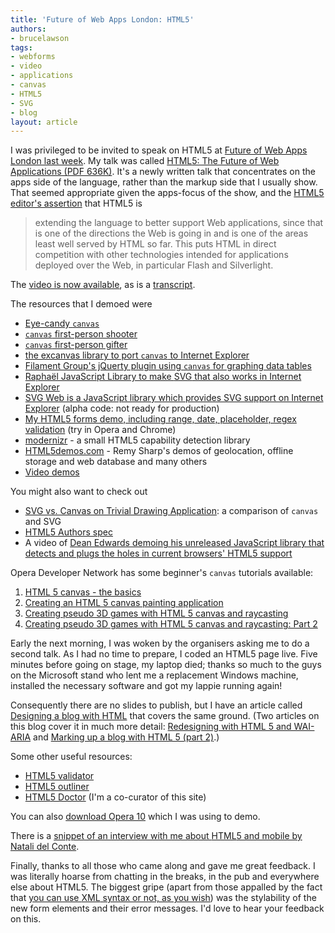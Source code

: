 ```yaml
---
title: 'Future of Web Apps London: HTML5'
authors:
- brucelawson
tags:
- webforms
- video
- applications
- canvas
- HTML5
- SVG
- blog
layout: article
---
```

<p>I was privileged to be invited to speak on <abbr>HTML</abbr>5 at <a href="http://events.carsonified.com/fowa/2009/london/schedule">Future of Web Apps London last week</a>. My talk was called <a href="http://people.opera.com/brucel/talks/2009/Bruce-Lawson-Opera-FOWA-HTML5.pdf"><abbr>HTML</abbr>5: The Future of Web Applications (<abbr>PDF</abbr> 636K)</a>. It&#39;s a newly written talk that concentrates on the apps side of the language, rather than the markup side that I usually show. That seemed appropriate given the apps-focus of the show, and the <a href="http://lists.w3.org/Archives/Public/public-html/2009Jan/0215.html"><abbr>HTML</abbr>5 editor&#39;s assertion</a> that <abbr>HTML</abbr>5 is</p>
<blockquote cite="http://lists.w3.org/Archives/Public/public-html/2009Jan/0215.html">extending the language to better support Web applications, since that is one of the directions the Web is going in and is one of the areas least well served by HTML so far.
This puts HTML in direct competition with other technologies intended for applications deployed over the Web, in particular Flash and Silverlight.</blockquote>
<p>The <a href="http://vimeo.com/6985053">video is now available</a>, as is a <a href="http://joeloverton.com/html5/">transcript</a>.</p>
<p>The resources that I demoed were</p>
<ul>
<li><a href="http://9elements.com/io/projects/html5/canvas/">Eye-candy <code>canvas</code></a></li>
<li><a href="http://www.benjoffe.com/code/demos/canvascape/"><code>canvas</code> first-person shooter</a></li>
<li><a href="http://htmlfive.appspot.com/static/gifter.html"><code>canvas</code> first-person gifter</a></li>
<li><a href="http://excanvas.sourceforge.net/">the excanvas library to port <code>canvas</code> to Internet Explorer</a></li>
<li><a href="http://www.filamentgroup.com/lab/jquery_visualize_plugin_accessible_charts_graphs_from_tables_html5_canvas/">Filament Group&#39;s jQuerty plugin using <code>canvas</code> for graphing data tables</a></li>
<li><a href="http://raphaeljs.com/">Raphaël JavaScript Library to make <abbr>SVG</abbr> that also works in Internet Explorer</a></li>
<li><a href="http://code.google.com/p/svgweb/">SVG Web is a JavaScript library which provides SVG support on Internet Explorer</a> (alpha code: not ready for production)</li> 
<li><a href="http://people.opera.com/brucel/demo/forms/html5-forms-advanced-demo.html">My <abbr>HTML</abbr>5 forms demo, including range, date, placeholder, regex validation</a> (try in Opera and Chrome)</li>
<li><a href="http://www.modernizr.com">modernizr</a> - a small <abbr>HTML</abbr>5 capability detection library</li>
<li><a href="http://www.html5demos.com/"><abbr>HTML</abbr>5demos.com</a> - Remy Sharp&#39;s demos of geolocation, offline storage and web database and many others</li>
<li><a href="http://people.opera.com/brucel/demo/video-demos.html">Video demos</a></li> 
</ul>
<p>You might also want to check out</p>
<ul>
<li><a href="http://svgopen.org/2009/papers/54-SVG_vs_Canvas_on_Trivial_Drawing_Application">SVG vs. Canvas on Trivial Drawing Application</a>: a comparison of <code>canvas</code> and <abbr>SVG</abbr></li>
<li><a href="http://dev.w3.org/html5/spec-author-view/"><abbr>HTML</abbr>5 Authors spec</a></li>
<li>A video of <a href="http://blip.tv/file/2299313">Dean Edwards demoing his unreleased JavaScript library that detects and plugs the holes in current browsers&#39; <abbr>HTML</abbr>5 support</a></li>
</ul>
<p>Opera Developer Network has some beginner&#39;s <code>canvas</code> tutorials available:</p>
<ol>
<li><a href="http://dev.opera.com/articles/view/html-5-canvas-the-basics/">HTML 5 canvas - the basics</a></li>
<li><a href="http://dev.opera.com/articles/view/html5-canvas-painting/">Creating an HTML 5 canvas painting application</a></li>
<li><a href="http://dev.opera.com/articles/view/creating-pseudo-3d-games-with-html-5-can-1/">Creating pseudo 3D games with HTML 5 canvas and raycasting</a></li>
<li><a href="http://dev.opera.com/articles/view/3d-games-with-canvas-and-raycasting-part/">Creating pseudo 3D games with HTML 5 canvas and raycasting: Part 2</a></li>
</ol>
<p>Early the next morning, I was woken by the organisers asking me to do a second talk. As I had no time to prepare, I coded an <abbr>HTML</abbr>5 page live. Five minutes before going on stage, my laptop died; thanks so much to the guys on the Microsoft stand who lent me a replacement Windows machine, installed the necessary software and got my lappie running again!</p>

<p>Consequently there are no slides to publish, but I have an article called <a href="http://html5doctor.com/designing-a-blog-with-html5/">Designing a blog with <abbr>HTML</abbr></a> that covers the same ground. (Two articles on this blog cover it in much more detail: <a href="http://www.brucelawson.co.uk/2009/redesigning-with-html-5-wai-aria/">Redesigning with HTML 5 and WAI-ARIA</a> and <a href="http://www.brucelawson.co.uk/2009/marking-up-a-blog-with-html-5-part-2/">Marking up a blog with HTML 5 (part 2)</a>.)</p>

Some other useful resources:
<ul>
<li><a href="http://html5.validator.nu/"><abbr>HTML</abbr>5 validator</a></li>
<li><a href="http://gsnedders.html5.org/outliner/"><abbr>HTML</abbr>5 outliner</a></li>
<li><a href="http://www.html5doctor.com/"><abbr>HTML</abbr>5 Doctor</a> (I&#39;m a co-curator of this site)</li>
</ul>

<p>You can also <a href="http://www.opera.com/">download Opera 10</a> which I was using to demo.</p>

<p>There is a <a href="http://cnettv.cnet.com/news-future-web-apps-london/9742-1_53-50077840.html">snippet of an interview with me about <abbr>HTML</abbr>5 and mobile by Natali del Conte</a>.</p>
<p>Finally, thanks to all those who came along and gave me great feedback. I was literally hoarse from chatting in the breaks, in the pub and everywhere else about <abbr>HTML</abbr>5. The biggest gripe (apart from those appalled by the fact that <a href="http://html5doctor.com/html-5-xml-xhtml-5/">you can use <abbr>XML</abbr> syntax or not, as you wish</a>) was the stylability of the new form elements and their error messages. I&#39;d love to hear your feedback on this.</p>
